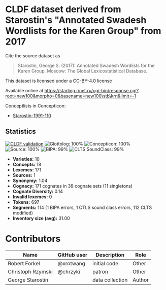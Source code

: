 # CLDF dataset derived from Starostin's "Annotated Swadesh Wordlists for the Karen Group" from 2017

Cite the source dataset as

> Starostin, George S. (2017): Annotated Swadesh Wordlists for the Karen Group. Moscow: The Global Lexicostatistical Database.

This dataset is licensed under a CC-BY-4.0 license

Available online at https://starling.rinet.ru/cgi-bin/response.cgi?root=new100&morpho=0&basename=new100\stb\krn&limit=-1


Conceptlists in Concepticon:
- [Starostin-1991-110](https://concepticon.clld.org/contributions/Starostin-1991-110)
## Statistics


[![CLDF validation](https://github.com/lexibank/starostinkaren/workflows/CLDF-validation/badge.svg)](https://github.com/lexibank/starostinkaren/actions?query=workflow%3ACLDF-validation)
![Glottolog: 100%](https://img.shields.io/badge/Glottolog-100%25-brightgreen.svg "Glottolog: 100%")
![Concepticon: 100%](https://img.shields.io/badge/Concepticon-100%25-brightgreen.svg "Concepticon: 100%")
![Source: 100%](https://img.shields.io/badge/Source-100%25-brightgreen.svg "Source: 100%")
![BIPA: 99%](https://img.shields.io/badge/BIPA-99%25-brightgreen.svg "BIPA: 99%")
![CLTS SoundClass: 99%](https://img.shields.io/badge/CLTS%20SoundClass-99%25-brightgreen.svg "CLTS SoundClass: 99%")

- **Varieties:** 10
- **Concepts:** 18
- **Lexemes:** 171
- **Sources:** 1
- **Synonymy:** 1.04
- **Cognacy:** 171 cognates in 39 cognate sets (11 singletons)
- **Cognate Diversity:** 0.14
- **Invalid lexemes:** 0
- **Tokens:** 697
- **Segments:** 114 (1 BIPA errors, 1 CTLS sound class errors, 112 CLTS modified)
- **Inventory size (avg):** 31.00

# Contributors

Name | GitHub user | Description | Role
 --- | --- | --- | ---
Robert Forkel | @xrotwang | initial code | Other
Christoph Rzymski | @chrzyki | patron | Other
George Starostin | | data collection | Author


